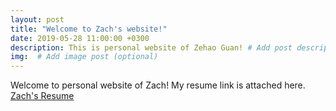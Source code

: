 ```yaml
---
layout: post
title: "Welcome to Zach's website!"
date: 2019-05-28 11:00:00 +0300
description: This is personal website of Zehao Guan! # Add post description (optional)
img:  # Add image post (optional)
---
```


Welcome to personal website of Zach! My resume link is attached here. </br>
[Zach's Resume](https://github.com/zach96guan/zach96guan.github.io/blob/master/assets/img/resume.pdf)
